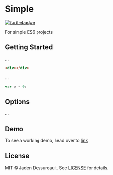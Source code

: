 # Simple

[![forthebadge](http://forthebadge.com/images/badges/uses-badges.svg)](http://forthebadge.com)

For simple ES6 projects

## Getting Started

...

```html
<div></div>
```

...

```js
var x = 0;
```

## Options

...

## Demo

To see a working demo, head over to [link](#)

## License

MIT © Jaden Dessureault. See [LICENSE](LICENSE) for details.